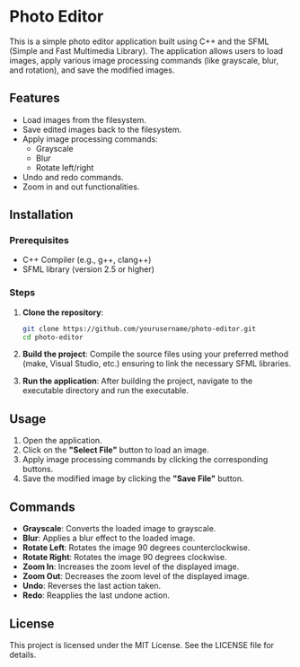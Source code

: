 # Photo Editor

This is a simple photo editor application built using C++ and the SFML (Simple and Fast Multimedia Library). The application allows users to load images, apply various image processing commands (like grayscale, blur, and rotation), and save the modified images.

## Features

- Load images from the filesystem.
- Save edited images back to the filesystem.
- Apply image processing commands:
  - Grayscale
  - Blur
  - Rotate left/right
- Undo and redo commands.
- Zoom in and out functionalities.

## Installation

### Prerequisites

- C++ Compiler (e.g., g++, clang++)
- SFML library (version 2.5 or higher)

### Steps

1. **Clone the repository**:
   ```bash
   git clone https://github.com/yourusername/photo-editor.git
   cd photo-editor
   ```
2. **Build the project**:
   Compile the source files using your preferred method (make, Visual Studio, etc.) ensuring to link the necessary SFML libraries.

3. **Run the application**:
   After building the project, navigate to the executable directory and run the executable.

## Usage

1. Open the application.
2. Click on the **"Select File"** button to load an image.
3. Apply image processing commands by clicking the corresponding buttons.
4. Save the modified image by clicking the **"Save File"** button.

## Commands

- **Grayscale**: Converts the loaded image to grayscale.
- **Blur**: Applies a blur effect to the loaded image.
- **Rotate Left**: Rotates the image 90 degrees counterclockwise.
- **Rotate Right**: Rotates the image 90 degrees clockwise.
- **Zoom In**: Increases the zoom level of the displayed image.
- **Zoom Out**: Decreases the zoom level of the displayed image.
- **Undo**: Reverses the last action taken.
- **Redo**: Reapplies the last undone action.

## License

This project is licensed under the MIT License. See the LICENSE file for details.
